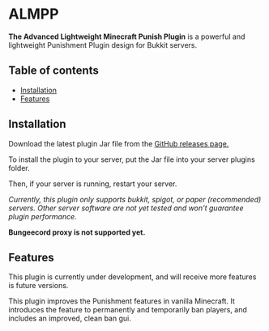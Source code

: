 # ALMPP

**The Advanced Lightweight Minecraft Punish Plugin** is a powerful and lightweight Punishment Plugin design for Bukkit servers.

## Table of contents

- [Installation](#Installation)
- [Features](#Features)

## Installation

Download the latest plugin Jar file from the [GitHub releases page.](https://github.com/Coadon/ALMPP/releases)

To install the plugin to your server, put the Jar file into your server plugins folder.

Then, if your server is running, restart your server.

*Currently, this plugin only supports bukkit, spigot, or paper (recommended) servers.
Other server software are not yet tested and won't guarantee plugin performance.*

**Bungeecord proxy is not supported yet.**

## Features

This plugin is currently under development, and will receive more features is future versions.

This plugin improves the Punishment features in vanilla Minecraft. It introduces the feature to permanently and temporarily ban players,
and includes an improved, clean ban gui.
